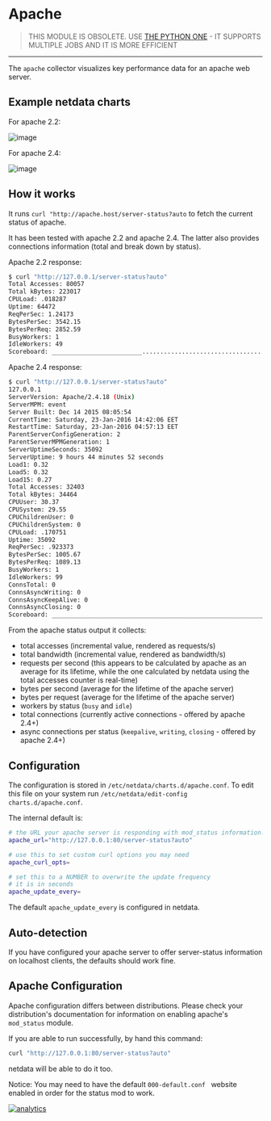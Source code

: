 # Apache

> THIS MODULE IS OBSOLETE.
> USE [THE PYTHON ONE](../../python.d.plugin/apache) - IT SUPPORTS MULTIPLE JOBS AND IT IS MORE EFFICIENT

---

The `apache` collector visualizes key performance data for an apache web server.

## Example netdata charts

For apache 2.2:

![image](https://cloud.githubusercontent.com/assets/2662304/12530273/421c4d14-c1e2-11e5-9fb6-ca6d6dd3b1dd.png)

For apache 2.4:

![image](https://cloud.githubusercontent.com/assets/2662304/12530376/29ec26de-c1e6-11e5-9af1-e48aaf781795.png)

## How it works

It runs `curl "http://apache.host/server-status?auto` to fetch the current status of apache.

It has been tested with apache 2.2 and apache 2.4. The latter also provides connections information (total and break down by status).

Apache 2.2 response:

```sh
$ curl "http://127.0.0.1/server-status?auto"
Total Accesses: 80057
Total kBytes: 223017
CPULoad: .018287
Uptime: 64472
ReqPerSec: 1.24173
BytesPerSec: 3542.15
BytesPerReq: 2852.59
BusyWorkers: 1
IdleWorkers: 49
Scoreboard: _________________________......................................._W_______________________.......................................................................................................................................................................................................................................................................................................................................................................................................................................................................................................................................................................................................................................................................................................................................................................................................................................................................................................................................................................
```

Apache 2.4 response:

```sh
$ curl "http://127.0.0.1/server-status?auto"
127.0.0.1
ServerVersion: Apache/2.4.18 (Unix)
ServerMPM: event
Server Built: Dec 14 2015 08:05:54
CurrentTime: Saturday, 23-Jan-2016 14:42:06 EET
RestartTime: Saturday, 23-Jan-2016 04:57:13 EET
ParentServerConfigGeneration: 2
ParentServerMPMGeneration: 1
ServerUptimeSeconds: 35092
ServerUptime: 9 hours 44 minutes 52 seconds
Load1: 0.32
Load5: 0.32
Load15: 0.27
Total Accesses: 32403
Total kBytes: 34464
CPUUser: 30.37
CPUSystem: 29.55
CPUChildrenUser: 0
CPUChildrenSystem: 0
CPULoad: .170751
Uptime: 35092
ReqPerSec: .923373
BytesPerSec: 1005.67
BytesPerReq: 1089.13
BusyWorkers: 1
IdleWorkers: 99
ConnsTotal: 0
ConnsAsyncWriting: 0
ConnsAsyncKeepAlive: 0
ConnsAsyncClosing: 0
Scoreboard: __________________________________________________________________________________________W_________............................................................................................................................................................................................................................................................................................................
```

From the apache status output it collects:

 - total accesses (incremental value, rendered as requests/s)
 - total bandwidth (incremental value, rendered as bandwidth/s)
 - requests per second (this appears to be calculated by apache as an average for its lifetime, while the one calculated by netdata using the total accesses counter is real-time)
 - bytes per second (average for the lifetime of the apache server)
 - bytes per request (average for the lifetime of the apache server)
 - workers by status (`busy` and `idle`)
 - total connections (currently active connections - offered by apache 2.4+)
 - async connections per status (`keepalive`, `writing`, `closing` - offered by apache 2.4+)

## Configuration

The configuration is stored in `/etc/netdata/charts.d/apache.conf`.
To edit this file on your system run `/etc/netdata/edit-config charts.d/apache.conf`.

The internal default is:

```sh
# the URL your apache server is responding with mod_status information.
apache_url="http://127.0.0.1:80/server-status?auto"

# use this to set custom curl options you may need
apache_curl_opts=

# set this to a NUMBER to overwrite the update frequency
# it is in seconds
apache_update_every=
```

The default `apache_update_every` is configured in netdata.

## Auto-detection

If you have configured your apache server to offer server-status information on localhost clients, the defaults should work fine.

## Apache Configuration

Apache configuration differs between distributions. Please check your distribution's documentation for information on enabling apache's `mod_status` module.

If you are able to run successfully, by hand this command:

```sh
curl "http://127.0.0.1:80/server-status?auto"
```

netdata will be able to do it too.

Notice: You may need to have the default `000-default.conf ` website enabled in order for the status mod to work.

[![analytics](https://www.google-analytics.com/collect?v=1&aip=1&t=pageview&_s=1&ds=github&dr=https%3A%2F%2Fgithub.com%2Fnetdata%2Fnetdata&dl=https%3A%2F%2Fmy-netdata.io%2Fgithub%2Fcollectors%2Fcharts.d.plugin%2Fapache%2FREADME&_u=MAC~&cid=5792dfd7-8dc4-476b-af31-da2fdb9f93d2&tid=UA-64295674-3)]()
